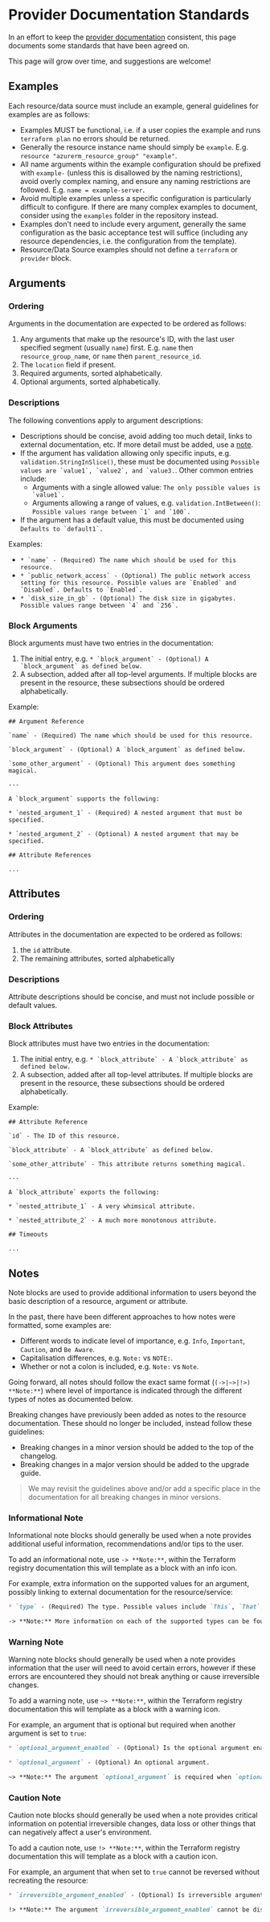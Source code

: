 # Provider Documentation Standards

In an effort to keep the [provider documentation](https://registry.terraform.io/providers/hashicorp/azurerm/latest/docs) consistent, this page documents some standards that have been agreed on. 

This page will grow over time, and suggestions are welcome!

## Examples

Each resource/data source must include an example, general guidelines for examples are as follows:

- Examples MUST be functional, i.e. if a user copies the example and runs `terraform plan` no errors should be returned.
- Generally the resource instance name should simply be `example`. E.g. `resource "azurerm_resource_group" "example"`.
- All name arguments within the example configuration should be prefixed with `example-` (unless this is disallowed by the naming restrictions), avoid overly complex naming, and ensure any naming restrictions are followed. E.g. `name = example-server`.
- Avoid multiple examples unless a specific configuration is particularly difficult to configure. If there are many complex examples to document, consider using the `examples` folder in the repository instead.
- Examples don't need to include every argument, generally the same configuration as the basic acceptance test will suffice (including any resource dependencies, i.e. the configuration from the template).
- Resource/Data Source examples should not define a `terraform` or `provider` block.

## Arguments

### Ordering

Arguments in the documentation are expected to be ordered as follows:

1. Any arguments that make up the resource's ID, with the last user specified segment (usually `name`) first. E.g. `name` then `resource_group_name`, or `name` then `parent_resource_id`.
2. The `location` field if present.
3. Required arguments, sorted alphabetically.
4. Optional arguments, sorted alphabetically.

### Descriptions

The following conventions apply to argument descriptions:

- Descriptions should be concise, avoid adding too much detail, links to external documentation, etc. If more detail must be added, use a [note](#notes).
- If the argument has validation allowing only specific inputs, e.g. `validation.StringInSlice()`, these must be documented using `` Possible values are `value1`, `value2`, and `value3. ``. Other common entries include:
  - Arguments with a single allowed value: `` The only possible values is `value1`. ``
  - Arguments allowing a range of values, e.g. `validation.IntBetween()`: `` Possible values range between `1` and `100`. ``
- If the argument has a default value, this must be documented using `` Defaults to `default1`. ``

Examples:

- `` * `name` - (Required) The name which should be used for this resource. ``
- `` * `public_network_access` - (Optional) The public network access setting for this resource. Possible values are `Enabled` and `Disabled`. Defaults to `Enabled`. ``
- `` * `disk_size_in_gb` - (Optional) The disk size in gigabytes. Possible values range between `4` and `256`. ``

### Block Arguments

Block arguments must have two entries in the documentation:

1. The initial entry, e.g. `` * `block_argument` - (Optional) A `block_argument` as defined below. ``
2. A subsection, added after all top-level arguments. If multiple blocks are present in the resource, these subsections should be ordered alphabetically. 

Example:

```
## Argument Reference

`name` - (Required) The name which should be used for this resource.

`block_argument` - (Optional) A `block_argument` as defined below.

`some_other_argument` - (Optional) This argument does something magical.

---

A `block_argument` supports the following:

* `nested_argument_1` - (Required) A nested argument that must be specified.

* `nested_argument_2` - (Optional) A nested argument that may be specified.

## Attribute References

...

```

## Attributes

### Ordering

Attributes in the documentation are expected to be ordered as follows:

1. the `id` attribute.
2. The remaining attributes, sorted alphabetically

### Descriptions

Attribute descriptions should be concise, and must not include possible or default values.

### Block Attributes

Block attributes must have two entries in the documentation:

1. The initial entry, e.g. `` * `block_attribute` - A `block_attribute` as defined below. ``
2. A subsection, added after all top-level attributes. If multiple blocks are present in the resource, these subsections should be ordered alphabetically. 

Example:

```
## Attribute Reference

`id` - The ID of this resource.

`block_attribute` - A `block_attribute` as defined below.

`some_other_attribute` - This attribute returns something magical.

---

A `block_attribute` exports the following:

* `nested_attribute_1` - A very whimsical attribute.

* `nested_attribute_2` - A much more monotonous attribute.

## Timeouts

...

```

## Notes

Note blocks are used to provide additional information to users beyond the basic description of a resource, argument or attribute.

In the past, there have been different approaches to how notes were formatted, some examples are:

- Different words to indicate level of importance, e.g. `Info`, `Important`, `Caution`, and `Be Aware`.
- Capitalisation differences, e.g. `Note:` vs `NOTE:`.
- Whether or not a colon is included, e.g. `Note:` vs `Note`.

Going forward, all notes should follow the exact same format (`(->|~>|!>) **Note:**`) where level of importance is indicated through the different types of notes as documented below.

Breaking changes have previously been added as notes to the resource documentation.
These should no longer be included, instead follow these guidelines:

- Breaking changes in a minor version should be added to the top of the changelog.
- Breaking changes in a major version should be added to the upgrade guide.

> We may revisit the guidelines above and/or add a specific place in the documentation for all breaking changes in minor versions.

<!-- 
    - TODO: Considerations for when to add notes? We probably don't want to overdo it (More relevant to informational notes)
-->

### Informational Note

Informational note blocks should generally be used when a note provides additional useful information, recommendations and/or tips to the user.

To add an informational note, use `-> **Note:**`, within the Terraform registry documentation this will template as a block with an info icon.

For example, extra information on the supported values for an argument, possibly linking to external documentation for the resource/service:

```markdown
* `type` - (Required) The type. Possible values include `This`, `That`, and `Other`.

-> **Note:** More information on each of the supported types can be found in [type documentation](link-to-additional-info)
```

### Warning Note

Warning note blocks should generally be used when a note provides information that the user will need to avoid certain errors, however if these errors are encountered they should not break anything or cause irreversible changes.

To add a warning note, use `~> **Note:**`, within the Terraform registry documentation this will template as a block with a warning icon.

For example, an argument that is optional but required when another argument is set to `true`:

```markdown
* `optional_argument_enabled` - (Optional) Is the optional argument enabled? Defaults to `false`.

* `optional_argument` - (Optional) An optional argument.

~> **Note:** The argument `optional_argument` is required when `optional_argument_enabled` is set to `true`.
```

### Caution Note

Caution note blocks should generally be used when a note provides critical information on potential irreversible changes, data loss or other things that can negatively affect a user's environment.

To add a caution note, use `!> **Note:**`, within the Terraform registry documentation this will template as a block with a caution icon.

For example, an argument that when set to `true` cannot be reversed without recreating the resource:

```markdown
* `irreversible_argument_enabled` - (Optional) Is irreversible argument enabled? Defaults to `false`.

!> **Note:** The argument `irreversible_argument_enabled` cannot be disabled after being enabled.
```